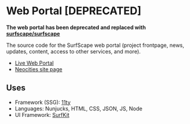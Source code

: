 # Web Portal [DEPRECATED]

**The web portal has been deprecated and replaced with [surfscape/surfscape](https://github.com/surfscape/surfscape)**

The source code for the SurfScape web portal (project frontpage, news, updates, content, access to other services, and more).

- [Live Web Portal](https://surfscape.neocities.org)
- [Neocities site page](https://neocities.org/site/surfscape)

## Uses

- Framework (SSG): [11ty](https://www.11ty.dev/)
- Languages: Nunjucks, HTML, CSS, JSON, JS, Node
- UI Framework: [SurfKit](https://github.com/surfscape/surfkit)
